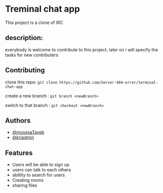 # Treminal chat app
This project is a clone of IRC

## description:
everybody is welcome to contribute to this project,
later on i will specify the tasks for new contributers


## Contributing

clone this repo: `git clone https://github.com/Server-404-error/terminal-chat-app`

create a new branch : `git branch <newBranch>`

switch to that branch : `git checkout <newBranch>`


## Authors
- [@moussaTayeb](https://github.com/moussaTayeb)
- [@kriadmin](https://github.com/kriadmin)


## Features

- Users will be able to sign up
- users can talk to each others
- abillity to search for users
- Creating rooms
- sharing files

